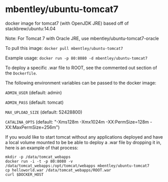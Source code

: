 mbentley/ubuntu-tomcat7
==================

docker image for tomcat7 (with OpenJDK JRE)
based off of stackbrew/ubuntu:14.04

Note:  For Tomcat 7 with Oracle JRE, use mbentley/ubuntu-tomcat7-oracle

To pull this image:
`docker pull mbentley/ubuntu-tomcat7`

Example usage:
`docker run -p 80:8080 -d mbentley/ubuntu-tomcat7`

To deploy a specific .war file to ROOT, see the commented out section of the `Dockerfile`.

The following environment variables can be passed to the docker image:

`ADMIN_USER` (default: admin)

`ADMIN_PASS` (default: tomcat)

`MAX_UPLOAD_SIZE` (default: 52428800)

`CATALINA_OPTS` (default: "-Xms128m -Xmx1024m -XX:PermSize=128m -XX:MaxPermSize=256m")

If you would like to start tomcat without any applications deployed and have a local volume mounted to be be able to deploy a .war file by dropping it in, here is an example of that process:
```
mkdir -p /data/tomcat_webapps
docker run -i -t -p 80:8080 -v /data/tomcat_webapps:/opt/tomcat/webapps mbentley/ubuntu-tomcat7
cp helloworld.war /data/tomcat_webapps/ROOT.war
curl $DOCKER_HOST
```
